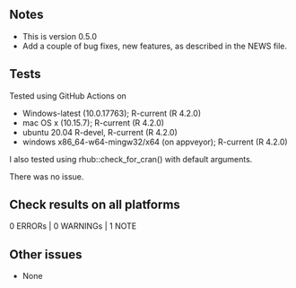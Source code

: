 ## Notes

- This is version 0.5.0
- Add a couple of bug fixes, new features, as described in the NEWS file.

## Tests

Tested using GitHub Actions on 

* Windows-latest (10.0.17763); R-current (R 4.2.0)
* mac OS x (10.15.7); R-current (R 4.2.0)
* ubuntu 20.04 R-devel, R-current (R 4.2.0)
* windows x86_64-w64-mingw32/x64 (on appveyor); R-current (R 4.2.0)

I also tested using rhub::check_for_cran() with default arguments.

There was no issue.

## Check results on all platforms

0 ERRORs | 0 WARNINGs | 1 NOTE

## Other issues

- None
